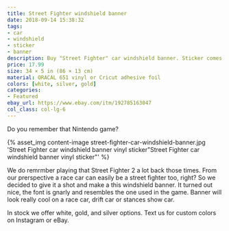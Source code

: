 ```yaml
---
title: Street Fighter windshield banner
date: 2018-09-14 15:38:32
tags:
- car
- windshield
- sticker
- banner
description: Buy "Street Fighter" car windshield banner. Sticker comes in glossy white, silver and gold colors. Looks perfect on stanced, modified, drift, race and sport cars!
price: 17.99
size: 34 × 5 in (86 × 13 cm)
material: ORACAL 651 vinyl or Cricut adhesive foil
colors: [white, silver, gold]
categories:
- Featured
ebay_url: https://www.ebay.com/itm/192785163047
col_class: col-lg-6
---
```


Do you remember that Nintendo game?

<!-- more -->
{% asset_img content-image street-fighter-car-windshield-banner.jpg 'Street Fighter car windshield banner vinyl sticker"Street Fighter car windshield banner vinyl sticker"' %}

We do remrmber playing that Street Fighter 2 a lot back those times. From our prerspective a race car can easily be a street fighter too, right? So we decided to give it a shot and make a this windshield banner. It turned out nice, the font is gnarly and resembles the one used in the game. Banner will look really cool on a race car, drift car or stances show car.

In stock we offer white, gold, and silver options. Text us for custom colors on Instagram or eBay.
